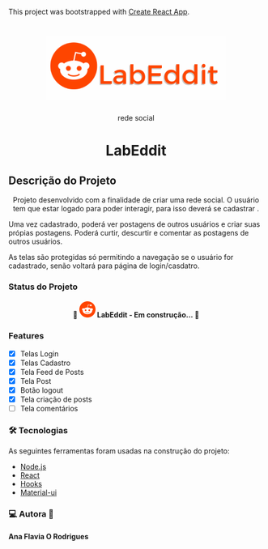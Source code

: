 This project was bootstrapped with [Create React App](https://github.com/facebook/create-react-app).

<h1 align="center">
    <img src='src\assets\logo.png'>
</h1>
<p align="center"> rede social</p>


<h1 align="center">LabEddit</h1>

## Descrição do Projeto
<p align="center">Projeto desenvolvido com a finalidade de criar uma rede social. O usuário tem que estar logado para poder interagir, para isso deverá se cadastrar .</p>
<p>Uma vez cadastrado, poderá ver postagens de outros usuários e criar suas própias postagens. Poderá curtir, descurtir e comentar as postagens de outros usuários.</p>
As telas são protegidas só permitindo a navegação se o  usuário for cadastrado, senão voltará para página de login/casdatro.


### Status do Projeto

<h4 align="center"> 
	🚧  <img src='src\assets\icone.png'> LabEddit - Em construção...  🚧
</h4>

### Features

- [x] Telas Login
- [x] Telas Cadastro
- [x] Tela Feed de Posts
- [x] Tela Post
- [x] Botão logout
- [x] Tela criação de posts
- [ ] Tela comentários

### 🛠 Tecnologias

As seguintes ferramentas foram usadas na construção do projeto:

- [Node.js](https://nodejs.org/en/)
- [React](https://pt-br.reactjs.org/)
- [Hooks](https://pt-br.reactjs.org/docs/hooks-intro.html)
- [Material-ui](https://material-ui.com/)



### 💻 Autora 👩
<h4>
Ana Flavia O Rodrigues
</h4>
